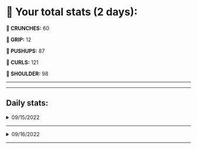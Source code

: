 # 💪 Your total stats (2 days):
**💪 CRUNCHES:** 60

**💪 GRIP:** 12

**💪 PUSHUPS:** 87

**💪 CURLS:** 121

**💪 SHOULDER:** 98

---
---
## Daily stats:

<details>
<summary>09/15/2022</summary>

**GRIP:** 12


**PUSHUPS:** 60


**CURLS:** 72


**SHOULDER:** 60

</details>

---


<details>
<summary>09/16/2022</summary>

**CRUNCHES:** 60


**GRIP:** 0


**PUSHUPS:** 27


**CURLS:** 49


**SHOULDER:** 38

</details>

---

